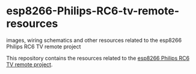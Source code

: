 # esp8266-Philips-RC6-tv-remote-resources
 images, wiring schematics and other resources related to the esp8266 Philips RC6 TV remote project 

This repository contains the resources related to the [esp8266 Philips RC6 TV remote project](https://github.com/gcassarino/esp8266-Philips-RC6-tv-remote).
